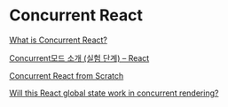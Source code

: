 # Concurrent React

[What is Concurrent React?](https://reactjs.org/blog/2022/03/29/react-v18.html#what-is-concurrent-react)

[Concurrent모드 소개 (실험 단계) – React](https://ko.reactjs.org/docs/concurrent-mode-intro.html)

[Concurrent React from Scratch](https://egghead.io/lessons/react-concurrent-react-from-scratch)

[Will this React global state work in concurrent rendering?](https://github.com/dai-shi/will-this-react-global-state-work-in-concurrent-rendering)
